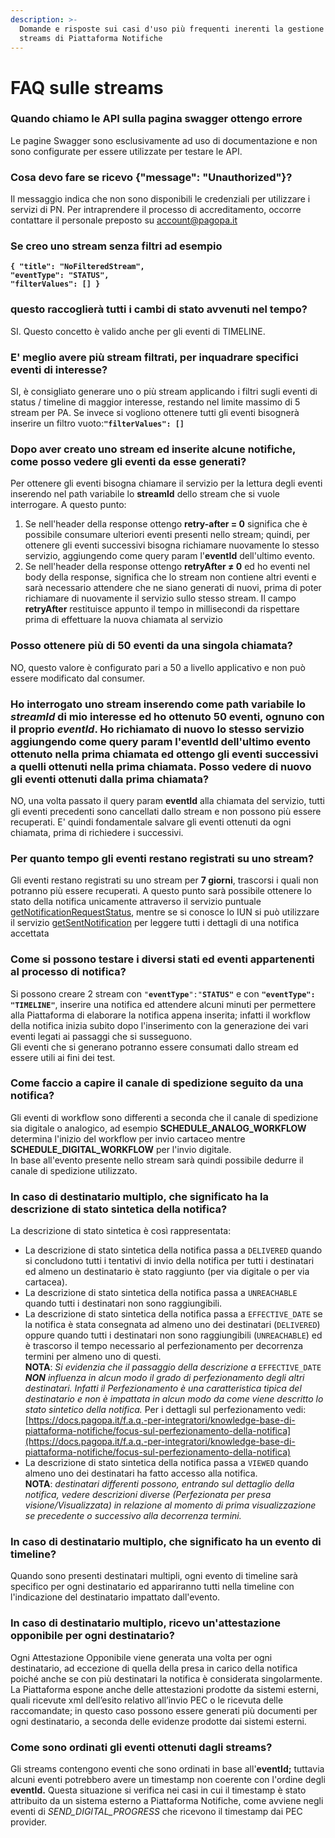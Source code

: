 ```yaml
---
description: >-
  Domande e risposte sui casi d'uso più frequenti inerenti la gestione delle
  streams di Piattaforma Notifiche
---
```


# FAQ sulle streams

### Quando chiamo le API sulla pagina swagger ottengo errore

Le pagine Swagger sono esclusivamente ad uso di documentazione e non sono configurate per essere utilizzate per testare le API.

### Cosa devo fare se ricevo **{"message": "Unauthorized"}**?

Il messaggio indica che non sono disponibili le credenziali per utilizzare i servizi di PN. Per intraprendere il processo di accreditamento, occorre contattare il personale preposto su [account@pagopa.it](mailto:account@pagopa.it)

### Se creo uno stream senza filtri ad esempio

**`{ "title": "NoFilteredStream",`** \
&#x20;  **`"eventType": "STATUS",`** \
&#x20;  **`"filterValues": [] }`**                                                                                               &#x20;

### questo raccoglierà tutti i cambi di stato avvenuti nel tempo?

SI. Questo concetto è valido anche per gli eventi di TIMELINE.

### E' meglio avere più stream filtrati, per inquadrare specifici eventi di interesse?

SI, è consigliato generare uno o più stream applicando i filtri sugli eventi di status / timeline di maggior interesse, restando nel limite massimo di 5 stream per PA. Se invece si vogliono ottenere tutti gli eventi bisognerà inserire un filtro vuoto:**`"filterValues": []`**

### Dopo aver creato uno stream ed inserite alcune notifiche, come posso vedere gli eventi da esse generati?

Per ottenere gli eventi bisogna chiamare il servizio per la lettura degli eventi inserendo nel path variabile lo **streamId** dello stream che si vuole interrogare. A questo punto:

1. Se nell'header della response ottengo **retry-after = 0** significa che è possibile consumare ulteriori eventi presenti nello stream; quindi, per ottenere gli eventi successivi bisogna richiamare nuovamente lo stesso servizio, aggiungendo come query param l'**eventId** dell'ultimo evento.
2. Se nell'header della response ottengo **retryAfter ≠ 0** ed ho eventi nel body della response, significa che lo stream non contiene altri eventi e sarà necessario attendere che ne siano generati di nuovi, prima di poter richiamare di nuovamente il servizio sullo stesso stream. Il campo **retryAfter** restituisce appunto il tempo in millisecondi da rispettare prima di effettuare la nuova chiamata al servizio

### Posso ottenere più di 50 eventi da una singola chiamata?

NO, questo valore è configurato pari a 50 a livello applicativo e non può essere modificato dal consumer.

### Ho interrogato uno stream inserendo come path variabile lo _streamId_ di mio interesse ed ho ottenuto 50 eventi, ognuno con il proprio _eventId_. Ho richiamato di nuovo lo stesso servizio aggiungendo come query param l'eventId dell'ultimo evento ottenuto nella prima chiamata ed ottengo gli eventi successivi a quelli ottenuti nella prima chiamata. Posso vedere di nuovo gli eventi ottenuti dalla prima chiamata?

NO, una volta passato il query param **eventId** alla chiamata del servizio, tutti gli eventi precedenti sono cancellati dallo stream e non possono più essere recuperati. E' quindi fondamentale salvare gli eventi ottenuti da ogni chiamata, prima di richiedere i successivi.

### Per quanto tempo gli eventi restano registrati su uno stream?

Gli eventi restano registrati su uno stream per **7 giorni**, trascorsi i quali non potranno più essere recuperati. A questo punto sarà possibile ottenere lo stato della notifica unicamente attraverso il servizio puntuale [getNotificationRequestStatus](https://petstore.swagger.io/?url=https://raw.githubusercontent.com/pagopa/pn-delivery/develop/docs/openapi/api-external-b2b-pa.yaml#/SenderReadB2B/retrieveNotificationRequestStatus), mentre se si conosce lo IUN si può utilizzare il servizio [getSentNotification](https://petstore.swagger.io/?url=https://raw.githubusercontent.com/pagopa/pn-delivery/develop/docs/openapi/api-external-b2b-pa.yaml#/SenderReadB2B/retrieveSentNotification) per leggere tutti i dettagli di una notifica accettata

### Come si possono testare i diversi stati ed eventi appartenenti al processo di notifica?

Si possono creare 2 stream con `"`**`eventType`**`":"`**`STATUS"`** e con **`"eventType": "TIMELINE"`**, inserire una notifica ed attendere alcuni minuti per permettere alla Piattaforma di elaborare la notifica appena inserita; infatti il workflow della notifica inizia subito dopo l'inserimento con la generazione dei vari eventi legati ai passaggi che si susseguono.\
Gli eventi che si generano potranno essere consumati dallo stream ed essere utili ai fini dei test.

### Come faccio a capire il canale di spedizione seguito da una notifica?

Gli eventi di workflow sono differenti a seconda che il canale di spedizione sia digitale o analogico, ad esempio **SCHEDULE\_ANALOG\_WORKFLOW** determina l'inizio del workflow per invio cartaceo mentre **SCHEDULE\_DIGITAL\_WORKFLOW** per l'invio digitale.\
In base all'evento presente nello stream sarà quindi possibile dedurre il canale di spedizione utilizzato.

### In caso di destinatario multiplo, che significato ha la d**escrizione di stato sintetica della notifica**?

La descrizione di stato sintetica è così rappresentata:

* La descrizione di stato sintetica della notifica passa a `DELIVERED` quando si concludono tutti i tentativi di invio della notifica per tutti i destinatari ed almeno un destinatario è stato raggiunto (per via digitale o per via cartacea).
* La descrizione di stato sintetica della notifica passa a `UNREACHABLE` quando tutti i destinatari non sono raggiungibili.
* La descrizione di stato sintetica della notifica passa a `EFFECTIVE_DATE` se la notifica è stata consegnata ad almeno uno dei destinatari (`DELIVERED`) oppure quando tutti i destinatari non sono raggiungibili (`UNREACHABLE`) ed è trascorso il tempo necessario al perfezionamento per decorrenza termini per almeno uno di questi.\
  **NOTA**: _Si evidenzia che il passaggio della descrizione a_ `EFFECTIVE_DATE` _**NON** influenza in alcun modo il grado di perfezionamento degli altri destinatari. Infatti il Perfezionamento è una caratteristica tipica del destinatario e non è impattata in alcun modo da come viene descritto lo stato sintetico della notifica._ Per i dettagli sul perfezionamento vedi: [https://docs.pagopa.it/f.a.q.-per-integratori/knowledge-base-di-piattaforma-notifiche/focus-sul-perfezionamento-della-notifica](https://docs.pagopa.it/f.a.q.-per-integratori/knowledge-base-di-piattaforma-notifiche/focus-sul-perfezionamento-della-notifica)
* La descrizione di stato sintetica della notifica passa a `VIEWED` quando almeno uno dei destinatari ha fatto accesso alla notifica.\
  **NOTA**: _destinatari differenti possono, entrando sul dettaglio della notifica, vedere descrizioni diverse (Perfezionata per presa visione/Visualizzata) in relazione al momento di prima visualizzazione se precedente o successivo alla decorrenza termini._

### In caso di destinatario multiplo, che significato ha un evento di timeline?

Quando sono presenti destinatari multipli, ogni evento di timeline sarà specifico per ogni destinatario ed appariranno tutti nella timeline con l'indicazione del destinatario impattato dall'evento.

### In caso di destinatario multiplo, ricevo un'attestazione opponibile per ogni destinatario?

Ogni Attestazione Opponibile viene generata una volta per ogni destinatario, ad eccezione di quella della presa in carico della notifica poiché anche se con più destinatari la notifica è considerata singolarmente. \
La Piattaforma espone anche delle attestazioni prodotte da sistemi esterni, quali ricevute xml dell’esito relativo all’invio PEC o le ricevuta delle raccomandate; in questo caso possono essere generati più documenti per ogni destinatario, a seconda delle evidenze prodotte dai sistemi esterni.

### Come sono ordinati gli eventi ottenuti dagli streams?

Gli streams contengono eventi che sono ordinati in base all'**eventId;** tuttavia alcuni eventi potrebbero avere un timestamp non coerente con l'ordine degli **eventId.** Questa situazione si verifica nei casi in cui il timestamp è stato attribuito da un sistema esterno a Piattaforma Notifiche, come avviene negli eventi di _SEND\_DIGITAL\_PROGRESS_ che ricevono il timestamp dai PEC provider. &#x20;
